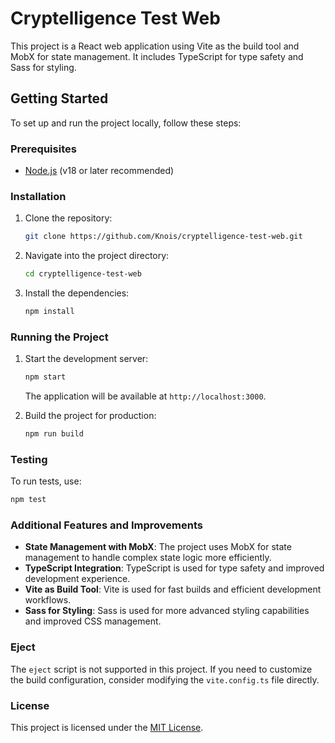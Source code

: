 # Cryptelligence Test Web

This project is a React web application using Vite as the build tool and MobX for state management. It includes TypeScript for type safety and Sass for styling.

## Getting Started

To set up and run the project locally, follow these steps:

### Prerequisites

- [Node.js](https://nodejs.org/) (v18 or later recommended)

### Installation

1. Clone the repository:

   ```bash
   git clone https://github.com/Knois/cryptelligence-test-web.git
   ```

2. Navigate into the project directory:

   ```bash
   cd cryptelligence-test-web
   ```

3. Install the dependencies:

   ```bash
   npm install
   ```

### Running the Project

1. Start the development server:

   ```bash
   npm start
   ```

   The application will be available at `http://localhost:3000`.

2. Build the project for production:

   ```bash
   npm run build
   ```

### Testing

To run tests, use:

```bash
npm test
```

### Additional Features and Improvements

- **State Management with MobX**: The project uses MobX for state management to handle complex state logic more efficiently.
- **TypeScript Integration**: TypeScript is used for type safety and improved development experience.
- **Vite as Build Tool**: Vite is used for fast builds and efficient development workflows.
- **Sass for Styling**: Sass is used for more advanced styling capabilities and improved CSS management.

### Eject

The `eject` script is not supported in this project. If you need to customize the build configuration, consider modifying the `vite.config.ts` file directly.

### License

This project is licensed under the [MIT License](LICENSE).
